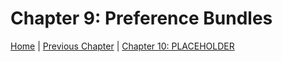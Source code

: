 # Chapter 9: Preference Bundles

[Home](https://github.com/MTACS/TweakGuide/blob/master/README.md) | [Previous Chapter](https://github.com/MTACS/TweakGuide/blob/master/chapters/8.md) | [Chapter 10: PLACEHOLDER](https://github.com/MTACS/TweakGuide/blob/master/chapters/10.md)
